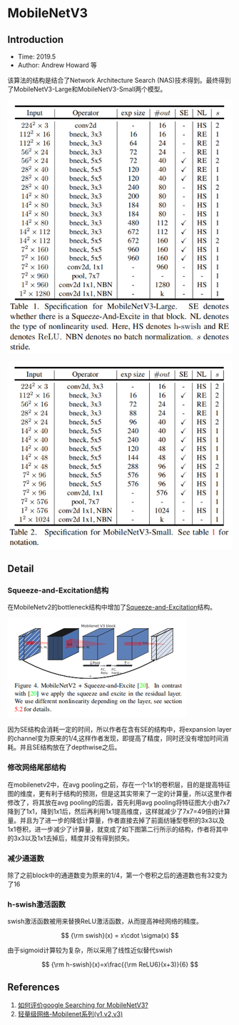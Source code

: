 # MobileNetV3

## Introduction

* Time: 2019.5
* Author: Andrew Howard 等

该算法的结构是结合了Network Architecture Search (NAS)技术得到。最终得到了MobileNetV3-Large和MobileNetV3-Small两个模型。

![MobileNetV3-Large](../../../Resource/Pictures/mobilenetv3-large.png)

![MobileNetV3-Small](../../../Resource/Pictures/mobilenetv3-small.png)

## Detail

### Squeeze-and-Excitation结构

在MobileNetv2的bottleneck结构中增加了[Squeeze-and-Excitation](DeepLearning\ComputerVision\FeatureExtractor\1709.01507v4.pdf)结构。

![Block](../../../Resource/Pictures/mobilenetv3-block.png)

因为SE结构会消耗一定的时间，所以作者在含有SE的结构中，将expansion layer的channel变为原来的1/4,这样作者发现，即提高了精度，同时还没有增加时间消耗。并且SE结构放在了depthwise之后。

### 修改网络尾部结构

在mobilenetv2中，在avg pooling之前，存在一个1x1的卷积层，目的是提高特征图的维度，更有利于结构的预测，但是这其实带来了一定的计算量，所以这里作者修改了，将其放在avg pooling的后面，首先利用avg pooling将特征图大小由7x7降到了1x1，降到1x1后，然后再利用1x1提高维度，这样就减少了7x7=49倍的计算量。并且为了进一步的降低计算量，作者直接去掉了前面纺锤型卷积的3x3以及1x1卷积，进一步减少了计算量，就变成了如下图第二行所示的结构，作者将其中的3x3以及1x1去掉后，精度并没有得到损失。

### 减少通道数

除了之前block中的通道数变为原来的1/4，第一个卷积之后的通道数也有32变为了16

### h-swish激活函数

swish激活函数被用来替换ReLU激活函数，从而提高神经网络的精度。

$$
{\rm swish}(x) = x\cdot \sigma(x)
$$

由于sigmoid计算较为复杂，所以采用了线性近似替代swish

$$
{\rm h-swish}(x)=x\frac{{\rm ReLU6}(x+3)}{6}
$$

## References

1. [如何评价google Searching for MobileNetV3?](https://www.zhihu.com/question/323419310)
2. [轻量级网络-Mobilenet系列(v1,v2,v3)](https://zhuanlan.zhihu.com/p/394975928)
